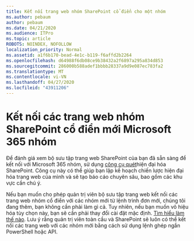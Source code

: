 ```yaml
---
title: Kết nối trang web nhóm SharePoint cổ điển cho một nhóm
ms.author: pebaum
author: pebaum
ms.date: 04/21/2020
ms.audience: ITPro
ms.topic: article
ROBOTS: NOINDEX, NOFOLLOW
localization_priority: Normal
ms.assetid: a1f6b170-bead-4e1c-b119-f6affd2b2264
ms.openlocfilehash: d64988f6db08ce9b38432a2f6897a295a834d853
ms.sourcegitcommit: 286000b588adef1bbbb28337a9d9e087ec783fa2
ms.translationtype: MT
ms.contentlocale: vi-VN
ms.lasthandoff: 04/27/2020
ms.locfileid: "43911206"
---
```

# <a name="connect-classic-sharepoint-team-sites-to-new-microsoft-365-groups"></a>Kết nối các trang web nhóm SharePoint cổ điển mới Microsoft 365 nhóm

Để đánh giá xem bộ sưu tập trang web SharePoint của bạn đã sẵn sàng để kết nối với Microsoft 365 nhóm, sử dụng [công cụ quét](https://go.microsoft.com/fwlink/?linkid=873066)hiện đại hóa SharePoint. Công cụ này có thể giúp bạn lập kế hoạch chiến lược hiện đại hóa trang web của mình và sẽ tạo báo cáo chuyên sâu, bao gồm các khu vực cần chú ý.
  
Nếu bạn muốn cho phép quản trị viên bộ sưu tập trang web kết nối các trang web nhóm cổ điển với các nhóm mới từ lệnh trình đơn mới, chúng tôi đang thêm, bạn không cần phải làm gì cả. Tuy nhiên, nếu bạn muốn vô hiệu hóa tùy chọn này, bạn sẽ cần phải thay đổi cài đặt mặc định. [Tìm hiểu làm thế nào](https://go.microsoft.com/fwlink/?linkid=2004316). Lưu ý rằng quản trị viên toàn cầu và SharePoint sẽ luôn có thể kết nối các trang web với các nhóm mới bằng cách sử dụng lệnh ghép ngắn PowerShell hoặc API.
  

